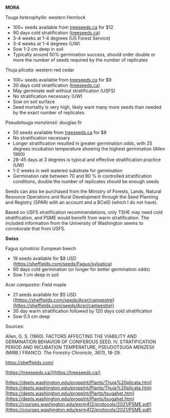 **MORA**

Tsuga *heterophylla*: western Hemlock

- 100+ seeds available from [treeseeds.ca](http://treeseeds.ca) for $12   
- 90 days cold stratification ([treeseeds.ca](http://treeseeds.ca))  
- 3-4 weeks at 1-4 degrees (US Forest Service)  
- 3-4 weeks at 1-4 degrees (UW)  
- Sow 1-2 cm deep in soil  
- Typically around 50% germination success, should order double or more the number of seeds required by the number of replicates

Thuja *plicata*: western red cedar

- 100+ seeds available from [treeseeds.ca](http://treeseeds.ca) for $9  
- 30 days cold stratification ([treeseeds.ca](http://treeseeds.ca))  
- May germinate well without stratification (USFS)  
- No stratification necessary (UW)  
- Sow on soil surface  
- Seed mortality is very high, likely want many more seeds than needed by the exact number of replicates

Pseudotsuga *menziensii:* douglas fir

- 50 seeds available from [treeseeds.ca](http://treeseeds.ca) for $8  
- No stratification necessary   
- Longer stratification resulted in greater germination odds, with 25 degrees incubation temperature showing the highest germination (Allen 1960\)   
- 28-45 days at 3 degrees is typical and effective stratification practice (UW)  
- 1-2 weeks in well watered substrate for germination  
- Germination rate between 70 and 90 % in controlled stratification conditions, double the number of replicates should be enough seeds

Seeds can also be purchased from the Ministry of Forests, Lands, Natural Resource Operations and Rural Development through the Seed Planning and Registry (SPAR) with an account and a BCeID (which I do not have). 

Based on USFS stratification recommendations, only TSHE may need cold stratification, and PSME would benefit from warm stratification. The included information from the University of Washington seems to corroborate that from USFS. 

**Swiss**

Fagus *sylvatica:* European beech

- 19 seeds available for $8 USD (https://sheffields.com/seeds/Fagus/sylvatica)  
- 90 days cold germination (or longer for better germination odds)  
- Sow 1 cm deep in soil

Acer *campestre*: Field maple

- 21 seeds available for $5 USD ([https://sheffields.com/seeds/Acer/campestre](https://sheffields.com/seeds/Acer/campestre))  
- 30 day warm stratification followed by 120 days cold stratification  
- Sow 0.5 cm deep

Sources:

Allen, G. S. (1960). FACTORS AFFECTING THE VIABILITY AND GERMINATION BEHAVIOR OF CONIFEROUS SEED. IV. STRATIFICATION PERIOD AND INCUBATION TEMPERATURE, PSEUDOTSUGA MENZESII (MIRB.) FRANCO. *The Forestry Chronicle*, *36*(1), 18-29.

https://sheffields.com/

[https://treeseeds.ca/](https://treeseeds.ca/)

[https://depts.washington.edu/propplnt/Plants/Thuja%20plicata.htm](https://depts.washington.edu/propplnt/Plants/Thuja%20plicata.htm)  
[https://depts.washington.edu/propplnt/Plants/tsugahet.htm](https://depts.washington.edu/propplnt/Plants/tsugahet.htm)  
[https://courses.washington.edu/esrm412/protocols/2021/PSME.pdf](https://courses.washington.edu/esrm412/protocols/2021/PSME.pdf)

